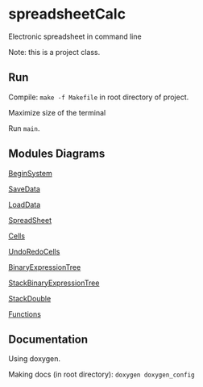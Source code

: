 spreadsheetCalc
===============

Electronic spreadsheet in command line

Note: this is a project class.

Run
--------

Compile: `make -f Makefile` in root directory of project.

Maximize size of the terminal

Run `main`.

Modules Diagrams
----------
[BeginSystem](https://www.dropbox.com/s/bz7eqhir2eh2gve/beginSystem.pdf?dl=0)

[SaveData](https://www.dropbox.com/s/f64qgv63pomnmt9/M%C3%B3dulo%20Save%20Data.pdf?dl=0)

[LoadData](https://www.dropbox.com/s/0q60k8wivy5n6po/M%C3%B3dulo%20Load%20Data.pdf?dl=0)

[SpreadSheet](https://www.dropbox.com/s/g9xt8mtd2pfi3wk/M%C3%B3dulo%20SpreadSheet.pdf?dl=0)

[Cells](https://www.dropbox.com/s/u9e5gjdhqpob5vr/Cells.pdf?dl=0)

[UndoRedoCells](https://www.dropbox.com/s/r3sciejkc2hdg3r/Modulo%20UndoRedo_Cells.pdf?dl=0)

[BinaryExpressionTree](https://www.dropbox.com/s/z10zd3ooi5if4rq/binary%20expression%20tree.pdf?dl=0)

[StackBinaryExpressionTree](https://www.dropbox.com/s/70no5mckf3axgn7/stack%20binary%20expression%20tree.pdf?dl=0)

[StackDouble](https://www.dropbox.com/s/aksmgjwnlqqnhh7/Stack%20Double.pdf?dl=0)

[Functions](https://www.dropbox.com/s/y9ag0vx7yag5j1u/M%C3%B3dulo%20Functions.pdf?dl=0)

Documentation
-------------

Using doxygen.

Making docs (in root directory): `doxygen doxygen_config`


